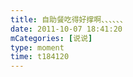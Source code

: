 ```yaml
---
title: 自助餐吃得好撑啊、、、、、、
date: 2011-10-07 18:41:20
mCategories: [说说]
type: moment
time: t184120
---
```


